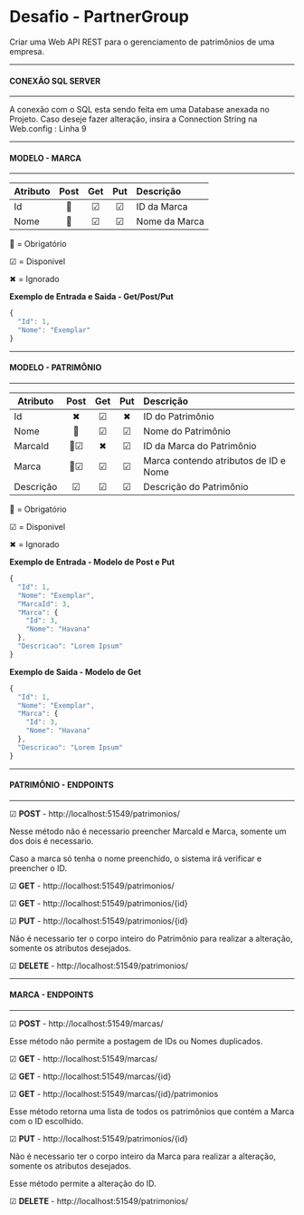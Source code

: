# Desafio - PartnerGroup

Criar uma Web API REST para o gerenciamento de patrimônios de uma empresa.

________________________
#### CONEXÃO SQL SERVER ####
________________________

A conexão com o SQL esta sendo feita em uma Database anexada no Projeto.
Caso deseje fazer alteração, insira a Connection String na Web.config : Linha 9

________________________
#### MODELO - MARCA ####
________________________


| Atributo      | Post  | Get   |  Put  | Descrição                         |
|---------------|:-----:|:-----:|:-----:|:-------------------------------------|
| Id            |🔸     |☑     |☑     | ID da Marca                      |
| Nome          |🔸     |☑     |☑     | Nome da Marca                    |

🔸 = Obrigatório

☑ = Disponivel

✖ = Ignorado

**Exemplo de Entrada e Saida - Get/Post/Put**

```javascript
{
  "Id": 1,
  "Nome": "Exemplar"
}

```

________________________
#### MODELO - PATRIMÔNIO ####
________________________


| Atributo      | Post  | Get   |  Put  | Descrição                          |
|---------------|:-----:|:-----:|:-----:|:-------------------------------------|
| Id            |✖      |☑     |✖     | ID do Patrimônio                      |
| Nome          |🔸      |☑     |☑     | Nome do Patrimônio                    |
| MarcaId       |🔸☑    |✖     |☑     | ID da Marca do Patrimônio             |
| Marca         |🔸☑    |☑     |☑     | Marca contendo atributos de ID e Nome |
| Descrição     |☑      |☑     |☑     | Descrição do Patrimônio               |

🔸 = Obrigatório

☑ = Disponivel

✖ = Ignorado

**Exemplo de Entrada - Modelo de Post e Put**

```javascript
{
  "Id": 1,
  "Nome": "Exemplar",
  "MarcaId": 3,  
  "Marca": {
    "Id": 3,
    "Nome": "Havana"
  },
  "Descricao": "Lorem Ipsum"
}
```

**Exemplo de Saida - Modelo de Get**

```javascript
{
  "Id": 1,
  "Nome": "Exemplar",
  "Marca": {
    "Id": 3,
    "Nome": "Havana"
  },
  "Descricao": "Lorem Ipsum"
}
```
________________________
#### PATRIMÔNIO - ENDPOINTS ####
________________________

☑    **POST** -   http://localhost:51549/patrimonios/

Nesse método não é necessario preencher MarcaId e Marca, somente um dos dois é necessario.

Caso a marca só tenha o nome preenchido, o sistema irá verificar e preencher o ID.

☑    **GET** -    http://localhost:51549/patrimonios/

☑    **GET** -    http://localhost:51549/patrimonios/{id}

☑    **PUT** -    http://localhost:51549/patrimonios/{id}

Não é necessario ter o corpo inteiro do Patrimônio para realizar a alteração, somente os atributos desejados.

☑    **DELETE** - http://localhost:51549/patrimonios/

________________________
#### MARCA - ENDPOINTS ####
________________________

☑    **POST** - http://localhost:51549/marcas/

Esse método não permite a postagem de IDs ou Nomes duplicados.

☑    **GET** - http://localhost:51549/marcas/

☑    **GET** - http://localhost:51549/marcas/{id}

☑    **GET** - http://localhost:51549/marcas/{id}/patrimonios

Esse método retorna uma lista de todos os patrimônios que contém a Marca com o ID escolhido.

☑    **PUT** - http://localhost:51549/patrimonios/{id}

Não é necessario ter o corpo inteiro da Marca para realizar a alteração, somente os atributos desejados.

Esse método permite a alteração do ID.

☑    **DELETE** - http://localhost:51549/patrimonios/



